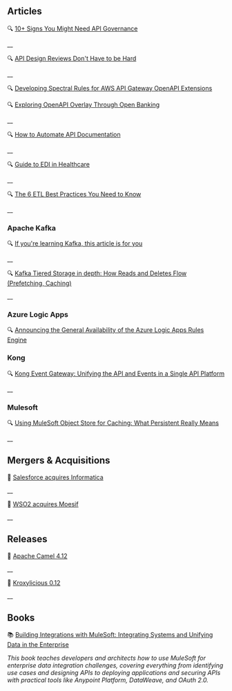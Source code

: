 ## Articles

🔍 [10+ Signs You Might Need API Governance](https://nordicapis.com/10-signs-you-might-need-api-governance/)

__

🔍 [API Design Reviews Don't Have to be Hard](https://apisyouwonthate.com/blog/api-design-reviews-dont-have-to-be-hard/)

__

🔍 [Developing Spectral Rules for AWS API Gateway OpenAPI Extensions](http://apievangelist.com/2025/05/09/developing-spectral-rules-for-aws-api-gateway-openapi-extensions/)

🔍 [Exploring OpenAPI Overlay Through Open Banking](https://nordicapis.com/exploring-openapi-overlay-through-open-banking/)

__

🔍 [How to Automate API Documentation](https://apichangelog.substack.com/p/how-to-automate-api-documentation)

__

🔍 [Guide to EDI in Healthcare](https://boomi.com/blog/guide-to-edi-for-healthcare/)

__

🔍 [The 6 ETL Best Practices You Need to Know](https://boomi.com/blog/6-etl-best-practices/)

__

### Apache Kafka

🔍 [If you're learning Kafka, this article is for you](https://vutr.substack.com/p/if-youre-learning-kafka-this-article)

__

🔍 [Kafka Tiered Storage in depth: How Reads and Deletes Flow (Prefetching, Caching)](https://aiven.io/blog/kafka-tiered-storage-in-depth-how-reads-and-deletes-flow)

__

### Azure Logic Apps

🔍 [Announcing the General Availability of the Azure Logic Apps Rules Engine](https://techcommunity.microsoft.com/t5/azure-integration-services-blog/announcing-the-general-availability-of-the-azure-logic-apps/ba-p/4416707)

### Kong

🔍 [Kong Event Gateway: Unifying the API and Events in a Single API Platform](https://konghq.com/blog/product-releases/kong-event-gateway)

__

### Mulesoft

🔍 [Using MuleSoft Object Store for Caching: What Persistent Really Means](https://medium.com/another-integration-blog/using-mulesoft-object-store-for-caching-what-persistent-really-means-04b4cf64ae7b)

__

## Mergers & Acquisitions

🤝 [Salesforce acquires Informatica](https://investor.salesforce.com/news/news-details/2025/Salesforce-Signs-Definitive-Agreement-to-Acquire-Informatica/default.aspx)

__

🤝 [WSO2 acquires Moesif](https://wso2.com/library/blogs/wso2-acquires-api-analytics-and-monetization-leader-moesif/)

__

## Releases

🚀 [Apache Camel 4.12](https://camel.apache.org/blog/2025/05/camel412-whatsnew/)

__

🚀 [Kroxylicious 0.12](https://kroxylicious.io/blog/kroxylicious/releases/2025/05/09/release-0_12_0.html)

__

## Books

📚 [Building Integrations with MuleSoft: Integrating Systems and Unifying Data in the Enterprise](https://a.co/d/7CAjldM)

_This book teaches developers and architects how to use MuleSoft for enterprise data integration challenges, covering everything from identifying use cases and designing APIs to deploying applications and securing APIs with practical tools like Anypoint Platform, DataWeave, and OAuth 2.0._
